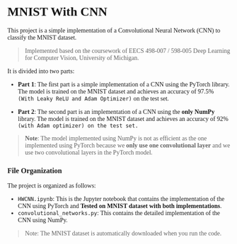 <font face = "Times New Roman">

# MNIST With CNN

This project is a simple implementation of a Convolutional Neural Network (CNN) to classify the MNIST dataset. 

>Implemented based on the coursework of EECS 498-007 / 598-005 Deep Learning for Computer Vision, University of Michigan.

It is divided into two parts:

* **Part 1**: The first part is a simple implementation of a CNN using the PyTorch library. The model is trained on the MNIST dataset and achieves an accuracy of 97.5% `(With Leaky ReLU and Adam Optimizer)` on the test set.

* **Part 2**: The second part is an implementation of a CNN using the **only** **NumPy** library. The model is trained on the MNIST dataset and achieves an accuracy of 92% `(with Adam optimizer) on the test set.`

> **Note**: The model implemented using NumPy is not as efficient as the one implemented using PyTorch because we **only use one convolutional layer** and we use two convolutional layers in the PyTorch model.

### File Organization

The project is organized as follows:

* `HWCNN.ipynb`: This is the Jupyter notebook that contains the implementation of the CNN using PyTorch and **Tested on MNIST dataset with both implementations**.
* `convolutional_networks.py`: This contains the detailed implementation of the CNN using NumPy.

> Note: The MNIST dataset is automatically downloaded when you run the code.



</font>